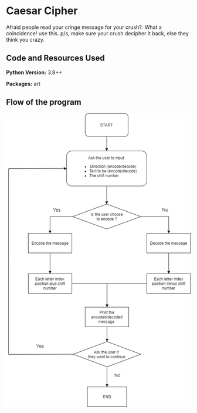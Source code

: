 # Caesar Cipher
Afraid people read your cringe message for your crush?. What a coincidence! use this. p/s, make sure your crush decipher it back, else they think you crazy.

## Code and Resources Used 
**Python Version:** 3.8++

**Packages:** art

## Flow of the program

![](https://github.com/aimanraz/caesar_cipher/blob/main/img/Caesar%20cipher.drawio.png)
